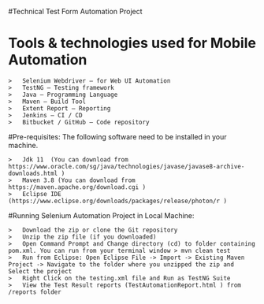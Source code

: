 
#Technical Test Form Automation Project


# Tools & technologies used for Mobile Automation

	>	Selenium Webdriver – for Web UI Automation 
	>	TestNG – Testing framework
	>	Java – Programming Language
	>	Maven – Build Tool
	>	Extent Report – Reporting
	>	Jenkins – CI / CD
	>	Bitbucket / GitHub – Code repository


#Pre-requisites: 
The following software need to be installed in your machine.

	>	Jdk 11  (You can download from https://www.oracle.com/sg/java/technologies/javase/javase8-archive-downloads.html )
	>	Maven 3.8 (You can download from https://maven.apache.org/download.cgi )
	>	Eclipse IDE (https://www.eclipse.org/downloads/packages/release/photon/r )



#Running Selenium Automation Project in Local Machine:

	>	Download the zip or clone the Git repository
	>	Unzip the zip file (if you downloaded)
	>	Open Command Prompt and Change directory (cd) to folder containing pom.xml. You can run from your terminal window > mvn clean test
	>	Run from Eclipse: Open Eclipse File -> Import -> Existing Maven Project -> Navigate to the folder where you unzipped the zip and Select the project
	>	Right Click on the testing.xml file and Run as TestNG Suite
	>	View the Test Result reports (TestAutomationReport.html ) from /reports folder

